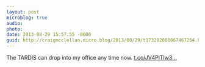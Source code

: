 ```yaml
---
layout: post
microblog: true
audio: 
photo: 
date: 2013-08-29 15:57:55 -0600
guid: http://craigmcclellan.micro.blog/2013/08/29/t373202880867467264.html
---
```

The TARDIS can drop into my office any time now. [t.co/JV4PlTIw3...](http://t.co/JV4PlTIw3t)
